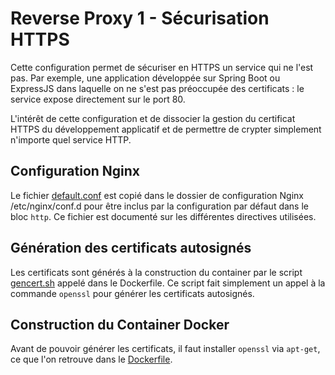 # Reverse Proxy 1 - Sécurisation HTTPS

Cette configuration permet de sécuriser en HTTPS un service qui ne l'est pas. Par exemple, une application développée sur Spring Boot ou ExpressJS dans laquelle on ne s'est pas préoccupée des certificats : le service expose directement sur le port 80.

L'intérêt de cette configuration et de dissocier la gestion du certificat HTTPS du développement applicatif et de permettre de crypter simplement n'importe quel service HTTP.

## Configuration Nginx

Le fichier [default.conf](default.conf) est copié dans le dossier de configuration Nginx /etc/nginx/conf.d pour être inclus par la configuration par défaut dans le bloc `http`. Ce fichier est documenté sur les différentes directives utilisées.

## Génération des certificats autosignés

Les certificats sont générés à la construction du container par le script [gencert.sh](gencert.sh) appelé dans le Dockerfile. Ce script fait simplement un appel à la commande `openssl` pour générer les certificats autosignés.

## Construction du Container Docker

Avant de pouvoir générer les certificats, il faut installer `openssl` via `apt-get`, ce que l'on retrouve dans le [Dockerfile](Dockerfile).